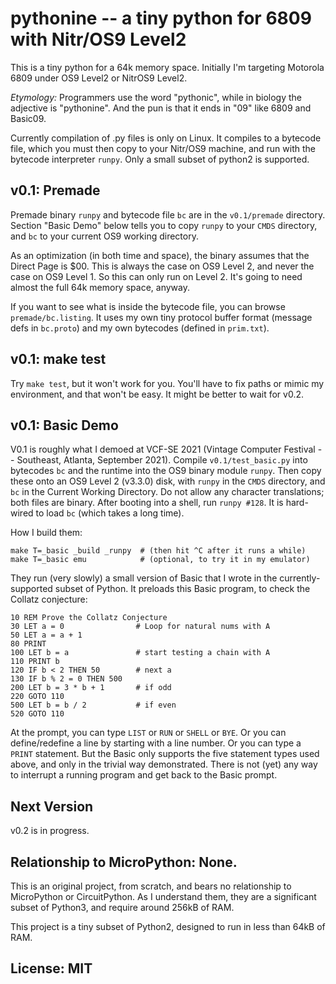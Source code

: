 # pythonine -- a tiny python for 6809 with Nitr/OS9 Level2

This is a tiny python for a 64k memory space.  Initially I'm targeting
Motorola 6809 under OS9 Level2 or NitrOS9 Level2.

_Etymology:_ Programmers use the word "pythonic", while in biology the
adjective is "pythonine".  And the pun is that it ends in "09" like 6809
and Basic09.

Currently compilation of .py files is only on Linux.  It compiles to
a bytecode file, which you must then copy to your Nitr/OS9 machine,
and run with the bytecode interpreter `runpy`.  Only a small subset of
python2 is supported.

## v0.1: Premade

Premade binary `runpy` and bytecode file `bc` are in the `v0.1/premade`
directory.  Section "Basic Demo" below tells you to copy `runpy` to your
`CMDS` directory, and `bc` to your current OS9 working directory.

As an optimization (in both time and space), the binary assumes that the
Direct Page is $00.  This is always the case on OS9 Level 2, and never
the case on OS9 Level 1.  So this can only run on Level 2.  It's going
to need almost the full 64k memory space, anyway.

If you want to see what is inside the bytecode file, you can browse
`premade/bc.listing`.  It uses my own tiny protocol buffer format
(message defs in `bc.proto`) and my own bytecodes (defined in `prim.txt`).

## v0.1: make test

Try `make test`, but it won't work for you.  You'll have to fix paths
or mimic my environment, and that won't be easy.  It might be better to
wait for v0.2.

## v0.1: Basic Demo

V0.1 is roughly what I demoed at VCF-SE 2021 (Vintage Computer Festival
-- Southeast, Atlanta, September 2021).  Compile `v0.1/test_basic.py`
into bytecodes `bc` and the runtime into the OS9 binary module `runpy`.
Then copy these onto an OS9 Level 2 (v3.3.0) disk, with `runpy` in the
`CMDS` directory, and `bc` in the Current Working Directory.  Do not
allow any character translations; both files are binary.  After booting
into a shell, run `runpy #128`.  It is hard-wired to load `bc` (which
takes a long time).

How I build them:

```
make T=_basic _build _runpy  # (then hit ^C after it runs a while)
make T=_basic emu            # (optional, to try it in my emulator)
```

They run (very slowly) a small version of Basic that I wrote in the
currently-supported subset of Python.  It preloads this Basic program,
to check the Collatz conjecture:

```
10 REM Prove the Collatz Conjecture
30 LET a = 0                # Loop for natural nums with A
50 LET a = a + 1
80 PRINT
100 LET b = a               # start testing a chain with A
110 PRINT b
120 IF b < 2 THEN 50        # next a
130 IF b % 2 = 0 THEN 500
200 LET b = 3 * b + 1       # if odd
220 GOTO 110
500 LET b = b / 2           # if even
520 GOTO 110
```

At the prompt, you can type `LIST` or `RUN` or `SHELL` or `BYE`.  Or you
can define/redefine a line by starting with a line number.  Or you
can type a `PRINT` statement.  But the Basic only supports the five
statement types used above, and only in the trivial way demonstrated.
There is not (yet) any way to interrupt a running program and get back
to the Basic prompt.

## Next Version

v0.2 is in progress.

## Relationship to MicroPython: None.

This is an original project, from scratch, and bears no relationship to
MicroPython or CircuitPython.  As I understand them, they are a significant
subset of Python3, and require around 256kB of RAM.

This project is a tiny subset of Python2, designed to run in less than
64kB of RAM.

## License: MIT
